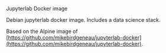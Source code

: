 Jupyterlab Docker image

Debian jupyterlab docker image. Includes a data science stack.

Based on the Alpine image of [https://github.com/mikebirdgeneau/jupyterlab-docker](https://github.com/mikebirdgeneau/jupyterlab-docker).
